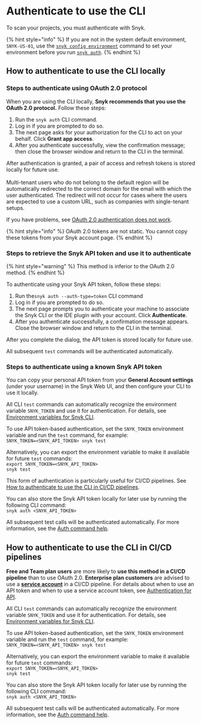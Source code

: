 # Authenticate to use the CLI

To scan your projects, you must authenticate with Snyk.&#x20;

{% hint style="info" %}
If you are not in the system default environment, `SNYK-US-01`, use the [`snyk config environment`](commands/config-environment.md) command to set your environment before you run [`snyk auth`](commands/auth.md).
{% endhint %}

## How to authenticate to use the CLI locally

### Steps to authenticate using OAuth 2.0 protocol

When you are using the CLI locally, **Snyk recommends that you use the OAuth 2.0 protocol.**  Follow these steps:

1. Run the `snyk auth` CLI command.
2. Log in if you are prompted to do so.
3. The next page asks for your authorization for the CLI to act on your behalf. Click **Grant app access**.
4. After you authenticate successfully, view the confirmation message; then close the browser window and return to the CLI in the terminal.&#x20;

After authentication is granted, a pair of access and refresh tokens is stored locally for future use. \
\
Multi-tenant users who do not belong to the default region will be automatically redirected to the correct domain for the email with which the user authenticated. The redirect will not occur for cases where the users are expected to use a custom URL, such as companies with single-tenant setups.

If you have problems, see [OAuth 2.0 authentication does not work](../scm-ide-and-ci-cd-integrations/snyk-ide-plugins-and-extensions/troubleshooting-ides/how-to-set-environment-variables-by-operating-system-os-for-ides-and-cli-1.md).

{% hint style="info" %}
OAuth 2.0 tokens are not static. You cannot copy these tokens from your Snyk account page.
{% endhint %}

### Steps to retrieve the Snyk API token and use it to authenticate

{% hint style="warning" %}
This method is inferior to the OAuth 2.0 method.
{% endhint %}

To authenticate using your Snyk API token, follow these steps:

1. Run the`snyk auth --auth-type=token` CLI command
2. Log in if you are prompted to do so.
3. The next page prompts you to authenticate your machine to associate the Snyk CLI or the IDE plugin with your account. Click **Authenticate**.
4. After you authenticate successfully, a confirmation message appears. Close the browser window and return to the CLI in the terminal.&#x20;

After you complete the dialog, the API token is stored locally for future use.&#x20;

All subsequent `test` commands will be authenticated automatically.&#x20;

### Steps to authenticate using a known Snyk API token

You can copy your personal API token from your **General Account settings** (under your username) in the Snyk Web UI, and then configure your CLI to use it locally.

All CLI `test` commands can automatically recognize the environment variable `SNYK_TOKEN` and use it for authentication. For details, see [Environment variables for Snyk CLI](configure-the-snyk-cli/environment-variables-for-snyk-cli.md).

To use API token-based authentication, set the `SNYK_TOKEN` environment variable and run the `test` command, for example:\
`SNYK_TOKEN=<SNYK_API_TOKEN> snyk test`

Alternatively, you can export the environment variable to make it available for future `test` commands:\
`export SNYK_TOKEN=<SNYK_API_TOKEN>`\
`snyk test`

This form of authentication is particularly useful for CI/CD pipelines. See [How to authenticate to use the CLI in CI/CD pipelines](authenticate-to-use-the-cli.md#how-to-authenticate-to-use-the-cli-in-ci-cd-pipelines).

You can also store the Snyk API token locally for later use by running the following CLI command:\
`snyk auth <SNYK_API_TOKEN>`

All subsequent test calls will be authenticated automatically.  For more information, see the [Auth command help](commands/auth.md).

## How to authenticate to use the CLI in CI/CD pipelines

**Free and Team plan users** are more likely to **use this method in a CI/CD pipeline** than to use OAuth 2.0. **Enterprise plan customers** are advised to use a [**service account**](../enterprise-setup/service-accounts/) in a CI/CD pipeline. For details about when to use an API token and when to use a service account token, see [Authentication for API](../snyk-api/rest-api/authentication-for-api/).

All CLI `test` commands can automatically recognize the environment variable `SNYK_TOKEN` and use it for authentication. For details, see [Environment variables for Snyk CLI](configure-the-snyk-cli/environment-variables-for-snyk-cli.md).

To use API token-based authentication, set the `SNYK_TOKEN` environment variable and run the `test` command, for example:\
`SNYK_TOKEN=<SNYK_API_TOKEN> snyk test`

Alternatively, you can export the environment variable to make it available for future `test` commands:\
`export SNYK_TOKEN=<SNYK_API_TOKEN>`\
`snyk test`

You can also store the Snyk API token locally for later use by running the following CLI command:\
`snyk auth <SNYK_API_TOKEN>`

All subsequent test calls will be authenticated automatically. For more information, see the [Auth command help](commands/auth.md).
